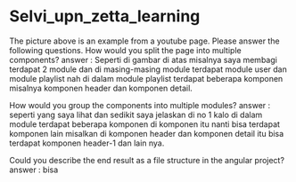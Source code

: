 # Selvi_upn_zetta_learning

The picture above is an example from a youtube page. Please answer the following questions.
How would you split the page into multiple components?
answer : 
Seperti di gambar di atas misalnya saya membagi terdapat 2 module dan di masing-masing module terdapat module user dan module playlist nah di dalam module playlist terdapat beberapa komponen misalnya komponen header dan komponen detail.

How would you group the components into multiple modules?
answer : 
seperti yang saya lihat dan sedikit saya jelaskan di no 1 kalo di dalam module terdapat beberapa komponen di komponen itu nanti bisa terdapat komponen lain misalkan di komponen header dan komponen detail itu bisa terdapat komponen header-1 dan lain nya.

Could you describe the end result as a file structure in the angular project?
answer : 
bisa